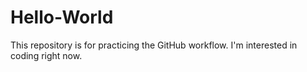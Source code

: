# Hello-World
This repository is for practicing the GitHub workflow.
I'm interested in coding right now.
